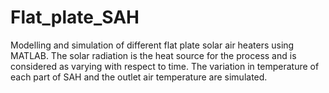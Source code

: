 # Flat_plate_SAH
Modelling and simulation of different flat plate solar air heaters using MATLAB. The solar radiation is the heat source for the process and is considered as varying with respect to time. The variation in temperature of each part of SAH and the outlet air temperature are simulated.
